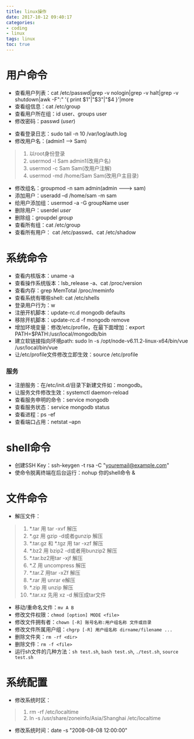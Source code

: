 ```yaml
---
title: linux操作
date: 2017-10-12 09:40:17
categories:
- coding
- linux
tags: linux
toc: true
---
```


# 用户命令
- 查看用户列表：cat /etc/passwd|grep -v nologin|grep -v halt|grep -v shutdown|awk -F":" '{ print $1"|"$3"|"$4 }'|more
- 查看组信息：cat /etc/group
- 查看用户所在组：id  user、groups user
- 修改密码：passwd (*user*)

<!--more-->
- 查看登录日志：sudo tail -n 10 /var/log/auth.log
- 修改用户名：(admin1 --> Sam)
> 1. 以root身份登录
> 2. usermod -l Sam admin1(改用户名)
> 3. usermod -c Sam Sam(改用户注解)
> 4. usermod -md /home/Sam Sam(改用户主目录)
- 修改组名：groupmod -n sam admin(admin ---> sam)
- 添加用户：useradd –d /home/sam -m sam
- 给用户添加组：usermod -a -G groupName user
- 删除用户：userdel *user*
- 删除组：groupdel *group*
- 查看所有组：cat /etc/group
- 查看所有用户： cat /etc/passwd、cat /etc/shadow


# 系统命令
- 查看内核版本：uname -a
- 查看操作系统版本：lsb_release -a、cat /proc/version
- 查看内存：grep MemTotal /proc/meminfo
- 查看系统有哪些shell: cat /etc/shells
- 登录用户行为：w
- 注册开机脚本：update-rc.d mongodb defaults
- 移除开机脚本：update-rc.d -f mongodb remove
- 增加环境变量：修改/etc/profile，在最下面增加：export PATH=$PATH:/usr/local/mongodb/bin
- 建立软链接指向环境path: sudo ln -s /opt/node-v6.11.2-linux-x64/bin/vue /usr/local/bin/vue
- 让/etc/profile文件修改立即生效：source /etc/profile
### 服务
- 注册服务：在/etc/init.d/目录下新建文件如：mongodb。
- 让服务文件修改生效：systemctl daemon-reload
- 查看服务申明的命令：service mongodb
- 查看服务状态：service mongodb status
- 查看进程：ps -ef
- 查看端口占用：netstat –apn

# shell命令
- 创建SSH Key：ssh-keygen -t rsa -C "youremail@example.com"
- 使命令脱离终端在后台运行：nohup 你的shell命令 &


# 文件命令
- 解压文件：
> 1. *.tar 用 tar -xvf 解压
> 2. *.gz 用 gzip -d或者gunzip 解压
> 3. *.tar.gz 和 *.tgz 用 tar -xzf 解压
> 4. *.bz2 用 bzip2 -d或者用bunzip2 解压
> 5. *.tar.bz2用tar -xjf 解压
> 6. *.Z 用 uncompress 解压
> 7. *.tar.Z 用tar -xZf 解压
> 8. *.rar 用 unrar e解压
> 9. *.zip 用 unzip 解压
> 10. *.tar.xz 先用 xz -d 解压成tar文件
- 移动/重命名文件：`mv A B`
- 修改文件权限：`chmod [option] MODE <file>`
- 修改文件拥有者：`chown [-R] 账号名称:用户组名称 文件或目录`
- 修改文件所属用户组：`chgrp [-R] 用户组名称 dirname/filename ...`
- 删除文件夹：`rm -rf <dir>`
- 删除文件：`rm -f <file>`
- 运行sh文件的几种方法：`sh test.sh`, `bash test.sh`, `./test.sh`, `source test.sh`

# 系统配置
- 修改系统时区：
> 1. rm -rf /etc/localtime
> 2. ln -s /usr/share/zoneinfo/Asia/Shanghai /etc/localtime
- 修改系统时间：date -s "2008-08-08 12:00:00"
